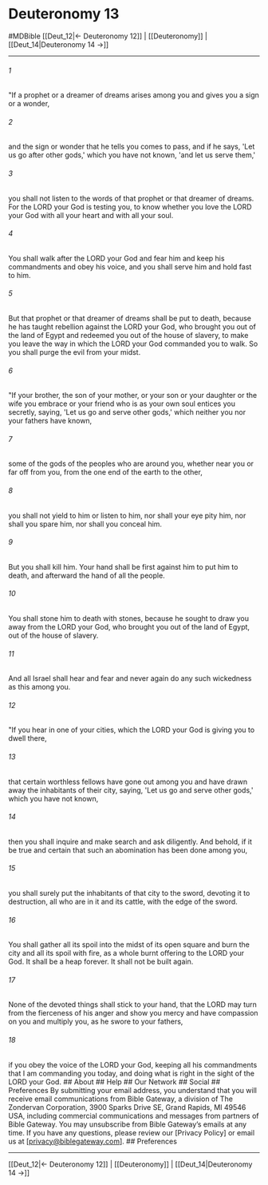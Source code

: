 # Deuteronomy 13
#MDBible
[[Deut_12|← Deuteronomy 12]] | [[Deuteronomy]] | [[Deut_14|Deuteronomy 14 →]]

***


###### 1 
"If a prophet or a dreamer of dreams arises among you and gives you a sign or a wonder, 

###### 2 
and the sign or wonder that he tells you comes to pass, and if he says, 'Let us go after other gods,' which you have not known, 'and let us serve them,' 

###### 3 
you shall not listen to the words of that prophet or that dreamer of dreams. For the LORD your God is testing you, to know whether you love the LORD your God with all your heart and with all your soul. 

###### 4 
You shall walk after the LORD your God and fear him and keep his commandments and obey his voice, and you shall serve him and hold fast to him. 

###### 5 
But that prophet or that dreamer of dreams shall be put to death, because he has taught rebellion against the LORD your God, who brought you out of the land of Egypt and redeemed you out of the house of slavery, to make you leave the way in which the LORD your God commanded you to walk. So you shall purge the evil from your midst. 

###### 6 
"If your brother, the son of your mother, or your son or your daughter or the wife you embrace or your friend who is as your own soul entices you secretly, saying, 'Let us go and serve other gods,' which neither you nor your fathers have known, 

###### 7 
some of the gods of the peoples who are around you, whether near you or far off from you, from the one end of the earth to the other, 

###### 8 
you shall not yield to him or listen to him, nor shall your eye pity him, nor shall you spare him, nor shall you conceal him. 

###### 9 
But you shall kill him. Your hand shall be first against him to put him to death, and afterward the hand of all the people. 

###### 10 
You shall stone him to death with stones, because he sought to draw you away from the LORD your God, who brought you out of the land of Egypt, out of the house of slavery. 

###### 11 
And all Israel shall hear and fear and never again do any such wickedness as this among you. 

###### 12 
"If you hear in one of your cities, which the LORD your God is giving you to dwell there, 

###### 13 
that certain worthless fellows have gone out among you and have drawn away the inhabitants of their city, saying, 'Let us go and serve other gods,' which you have not known, 

###### 14 
then you shall inquire and make search and ask diligently. And behold, if it be true and certain that such an abomination has been done among you, 

###### 15 
you shall surely put the inhabitants of that city to the sword, devoting it to destruction, all who are in it and its cattle, with the edge of the sword. 

###### 16 
You shall gather all its spoil into the midst of its open square and burn the city and all its spoil with fire, as a whole burnt offering to the LORD your God. It shall be a heap forever. It shall not be built again. 

###### 17 
None of the devoted things shall stick to your hand, that the LORD may turn from the fierceness of his anger and show you mercy and have compassion on you and multiply you, as he swore to your fathers, 

###### 18 
if you obey the voice of the LORD your God, keeping all his commandments that I am commanding you today, and doing what is right in the sight of the LORD your God. ## About ## Help ## Our Network ## Social ## Preferences By submitting your email address, you understand that you will receive email communications from Bible Gateway, a division of The Zondervan Corporation, 3900 Sparks Drive SE, Grand Rapids, MI 49546 USA, including commercial communications and messages from partners of Bible Gateway. You may unsubscribe from Bible Gateway&rsquo;s emails at any time. If you have any questions, please review our [Privacy Policy] or email us at [privacy@biblegateway.com]. ## Preferences

***

[[Deut_12|← Deuteronomy 12]] | [[Deuteronomy]] | [[Deut_14|Deuteronomy 14 →]]
